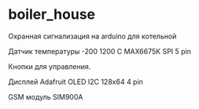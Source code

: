 # boiler_house
Охранная сигнализация на arduino для котельной

Датчик температуры -200 1200 С MAX6675K SPI 5 pin

Кнопки для управления.

Дисплей Adafruit OLED I2C 128х64  4 pin

GSM модуль SIM900A 
